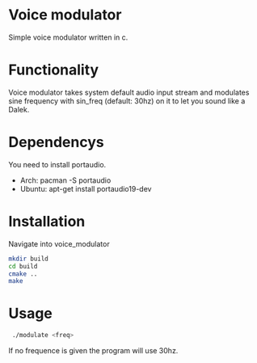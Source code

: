 # Voice modulator

Simple voice modulator written in c.

# Functionality

Voice modulator takes system default audio input stream and modulates sine frequency with sin_freq (default: 30hz)
on it to let you sound like a Dalek.

# Dependencys

You need to install portaudio.
* Arch: pacman -S portaudio
* Ubuntu: apt-get install portaudio19-dev

# Installation

Navigate into voice_modulator
```bash
mkdir build
cd build
cmake ..
make
```

# Usage

```bash
 ./modulate <freq>
```

If no frequence is given the program will use 30hz.
